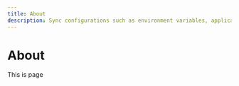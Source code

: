 ```yaml
---
title: About
description: Sync configurations such as environment variables, application properties and secrets across build pipelines, 
---
```


# About

This is page